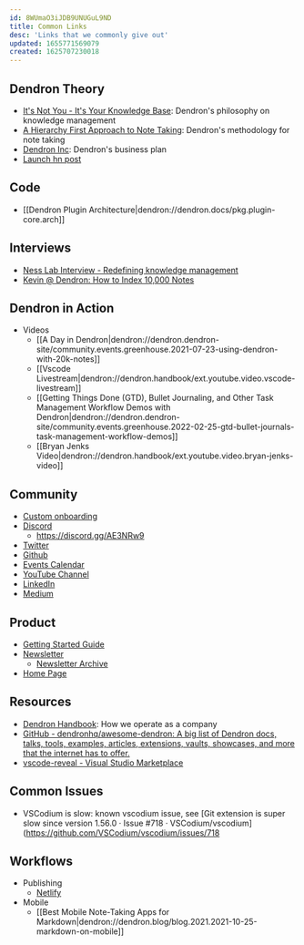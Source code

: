 ```yaml
---
id: 8WUmaO3iJDB9UNUGuL9ND
title: Common Links
desc: 'Links that we commonly give out'
updated: 1655771569079
created: 1625707230018
---
```


## Dendron Theory
- [It's Not You - It's Your Knowledge Base](https://www.kevinslin.com/notes/e1455752-b052-4212-ac6e-cc054659f2bb.html): Dendron's philosophy on knowledge management
- [A Hierarchy First Approach to Note Taking](https://blog.dendron.so/notes/3dd58f62-fee5-4f93-b9f1-b0f0f59a9b64.html): Dendron's methodology for note taking
- [Dendron Inc](https://blog.dendron.so/notes/N9VxT7G5SovmncezBAGO2.html): Dendron's business plan
- [Launch hn post](https://news.ycombinator.com/item?id=29176158)

## Code
- [[Dendron Plugin Architecture|dendron://dendron.docs/pkg.plugin-core.arch]]

## Interviews
- [Ness Lab Interview - Redefining knowledge management](https://nesslabs.com/dendron-featured-tool)
- [Kevin @ Dendron: How to Index 10,000 Notes](https://www.0011.one/posts/S3E10)

## Dendron in Action
- Videos
    - [[A Day in Dendron|dendron://dendron.dendron-site/community.events.greenhouse.2021-07-23-using-dendron-with-20k-notes]]
    - [[Vscode Livestream|dendron://dendron.handbook/ext.youtube.video.vscode-livestream]]
    - [[Getting Things Done (GTD), Bullet Journaling, and Other Task Management Workflow Demos with Dendron|dendron://dendron.dendron-site/community.events.greenhouse.2022-02-25-gtd-bullet-journals-task-management-workflow-demos]]
    - [[Bryan Jenks Video|dendron://dendron.handbook/ext.youtube.video.bryan-jenks-video]]

## Community 
- [Custom onboarding](https://calendly.com/d/mqtk-rf7q/onboard)
- [Discord](https://link.dendron.so/discord)
    - https://discord.gg/AE3NRw9
- [Twitter](https://twitter.com/dendronhq)
- [Github](https://github.com/dendronhq/dendron)
- [Events Calendar](https://link.dendron.so/luma)
- [YouTube Channel](https://link.dendron.so/youtube)
- [LinkedIn](https://www.linkedin.com/company/dendron-so)
- [Medium](https://medium.com/dendron)

## Product
- [Getting Started Guide](https://wiki.dendron.so/notes/678c77d9-ef2c-4537-97b5-64556d6337f1/)
- [Newsletter](https://link.dendron.so/newsletter)
    - [Newsletter Archive](https://buttondown.email/dendron/archive/)
- [Home Page](https://dendron.so/)

## Resources
- [Dendron Handbook](https://handbook.dendron.so/): How we operate as a company
- [GitHub - dendronhq/awesome-dendron: A big list of Dendron docs, talks, tools, examples, articles, extensions, vaults, showcases, and more that the internet has to offer.](https://github.com/dendronhq/awesome-dendron/)
- [vscode-reveal - Visual Studio Marketplace](https://marketplace.visualstudio.com/items?itemName=evilz.vscode-reveal)

## Common Issues
- VSCodium is slow: known vscodium issue, see [Git extension is super slow since version 1.56.0 · Issue #718 · VSCodium/vscodium](https://github.com/VSCodium/vscodium/issues/718

## Workflows
- Publishing
    - [Netlify](https://wiki.dendron.so/notes/yetuum6o9wZi6eVJQBbQb.html)
- Mobile
    - [[Best Mobile Note-Taking Apps for Markdown|dendron://dendron.blog/blog.2021.2021-10-25-markdown-on-mobile]]
